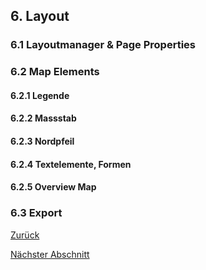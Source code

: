 ## 6. Layout

### 6.1 Layoutmanager & Page Properties

### 6.2 Map Elements

#### 6.2.1 Legende

#### 6.2.2 Massstab

#### 6.2.3 Nordpfeil

#### 6.2.4 Textelemente, Formen

#### 6.2.5 Overview Map

### 6.3 Export

[Zurück](./README.md)

[Nächster Abschnitt](./tips.md)
